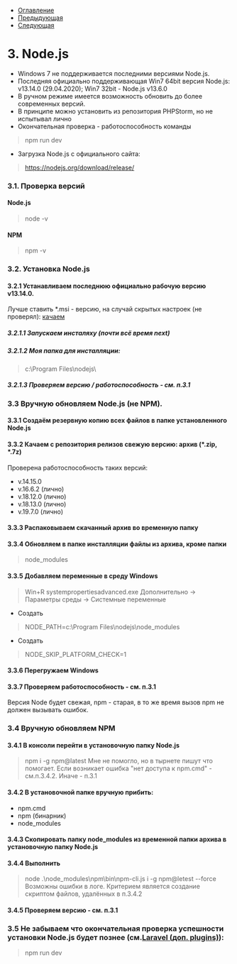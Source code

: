 * [Оглавление](../README.md)
* [Предыдующая](2.md)
* [Следующая](4.md)

# 3. Node.js
* Windows 7 не поддерживается последними версиями Node.js.
* Последняя официально поддерживающая Win7 64bit версия Node.js: v13.14.0 (29.04.2020); Win7 32bit - Node.js v13.6.0
* В ручном режиме имеется возможность обновить до более современных версий.
* В принципе можно установить из репозитория PHPStorm, но не испытывал лично
* Окончательная проверка - работоспособность команды
> npm run dev
* Загрузка Node.js с официального сайта:
> https://nodejs.org/download/release/

### 3.1. Проверка версий
#### Node.js
> node -v
#### NPM
> npm -v

### 3.2. Установка Node.js
#### 3.2.1 Устанавливаем последнюю официально рабочую версию **v13.14.0**.
Лучше ставить *.msi - версию, на случай скрытых настроек (не проверял): [качаем](https://nodejs.org/download/release/v13.14.0/) 
##### 3.2.1.1 Запускаем инсталяху (почти всё время next)
##### 3.2.1.2 Моя папка для инсталляции: 
> c:\Program Files\nodejs\
##### 3.2.1.3 Проверяем версию / работоспособность - см. п.3.1

### 3.3 Вручную обновляем Node.js (не NPM).
#### 3.3.1 Создаём резервную копию всех файлов в папке установленного Node.js
#### 3.3.2 Качаем с репозитория релизов свежую версию: архив (*.zip, *.7z)
Проверена работоспособность таких версий:
- v.14.15.0
- v.16.6.2 (лично)
- v.18.12.0 (лично)
- v.18.13.0 (лично)
- v.19.7.0 (лично)
#### 3.3.3 Распаковываем скачанный архив во временную папку
#### 3.3.4 Обновляем в папке инсталляции файлы из архива, кроме папки
> node_modules
#### 3.3.5 Добавляем переменные в среду Windows
> Win+R
> systempropertiesadvanced.exe
> Дополнительно -> Параметры среды -> Системные переменные
* Создать
> NODE_PATH=c:\Program Files\nodejs\node_modules
* Создать
> NODE_SKIP_PLATFORM_CHECK=1
#### 3.3.6 Перегружаем Windows
#### 3.3.7 Проверяем работоспособность - см. п.3.1
Версия Node будет свежая, npm - старая, в то же время вызов npm не должен вызывать ошибок.

### 3.4 Вручную обновляем NPM
#### 3.4.1 В консоли перейти в установочную папку Node.js
> npm i -g npm@latest
Мне не помогло, но в тырнете пишут что помогает.
Если возникает ошибка "нет доступа к npm.cmd" - см.п.3.4.2.
Иначе - п.3.1
#### 3.4.2 В установочной папке вручную прибить:
- npm.cmd
- npm (бинарник)
- node_modules
#### 3.4.3 Скопировать папку **node_modules** из временной папки архива в установочную папку Node.js
#### 3.4.4 Выполнить
> node .\node_modules\npm\bin\npm-cli.js i -g npm@letest --force
Возможны ошибки в логе. Критерием является создание скриптом файлов, удалённых в п.3.4.2
#### 3.4.5 Проверяем версию - см. п.3.1

### 3.5 Не забываем что окончательная проверка успешности установки Node.js будет познее (см.[Laravel (доп. plugins)](5.md)):
> npm run dev